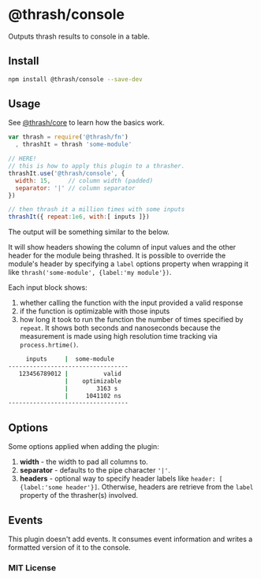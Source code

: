 # @thrash/console

Outputs thrash results to console in a table.


## Install

```sh
npm install @thrash/console --save-dev
```


## Usage

See [@thrash/core](https://github.com/elidoran/thrash-core) to learn how the basics work.

```javascript
var thrash = require('@thrash/fn')
  , thrashIt = thrash 'some-module'

// HERE!
// this is how to apply this plugin to a thrasher.
thrashIt.use('@thrash/console', {
  width: 15,     // column width (padded)
  separator: '|' // column separator
})

// then thrash it a million times with some inputs
thrashIt({ repeat:1e6, with:[ inputs ]})
```

The output will be something similar to the below.

It will show headers showing the column of input values and the other header for the module being thrashed. It is possible to override the module's header by specifying a `label` options property when wrapping it like `thrash('some-module', {label:'my module'})`.

Each input block shows:

1. whether calling the function with the input provided a valid response
2. if the function is optimizable with those inputs
3. how long it took to run the function the number of times specified by `repeat`. It shows both seconds and nanoseconds because the measurement is made using high resolution time tracking via `process.hrtime()`.

```sh
     inputs     |  some-module    
----------------------------------
   123456789012 |          valid
                |    optimizable
                |        3163 s
                |     1041102 ns
----------------------------------
```


## Options

Some options applied when adding the plugin:

1. **width** - the width to pad all columns to.
2. **separator** - defaults to the pipe character `'|'`.
3. **headers** - optional way to specify header labels like `header: [ {label:'some header'}]`. Otherwise, headers are retrieve from the `label` property of the thrasher(s) involved.


## Events

This plugin doesn't add events. It consumes event information and writes a formatted version of it to the console.


### MIT License
